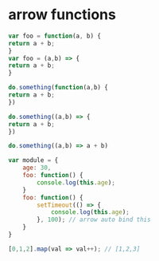 # arrow functions

```javascript
var foo = function(a, b) {
return a + b;
}
var foo = (a,b) => {
return a + b;
}
```

```javascript
do.something(function(a,b) {
return a + b;
})

do.something((a,b) => {
return a + b;
})

do.something((a,b) => a + b)
```

```javascript
var module = {
    age: 30,
    foo: function() {
        console.log(this.age);
    }
    foo: function() {
        setTimeout(() => {
            console.log(this.age);
        }, 100); // arrow auto bind this
    }
}
```

```javascript
[0,1,2].map(val => val++); // [1,2,3]
```
